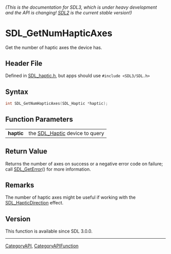 ###### (This is the documentation for SDL3, which is under heavy development and the API is changing! [SDL2](https://wiki.libsdl.org/SDL2/) is the current stable version!)
# SDL_GetNumHapticAxes

Get the number of haptic axes the device has.

## Header File

Defined in [SDL_haptic.h](https://github.com/libsdl-org/SDL/blob/main/include/SDL3/SDL_haptic.h), but apps should use `#include <SDL3/SDL.h>`

## Syntax

```c
int SDL_GetNumHapticAxes(SDL_Haptic *haptic);

```

## Function Parameters

|                |                                              |
| -------------- | -------------------------------------------- |
| **haptic**     | the [SDL_Haptic](SDL_Haptic) device to query |

## Return Value

Returns the number of axes on success or a negative error code on failure;
call [SDL_GetError](SDL_GetError)() for more information.

## Remarks

The number of haptic axes might be useful if working with the
[SDL_HapticDirection](SDL_HapticDirection) effect.

## Version

This function is available since SDL 3.0.0.

----
[CategoryAPI](CategoryAPI), [CategoryAPIFunction](CategoryAPIFunction)

